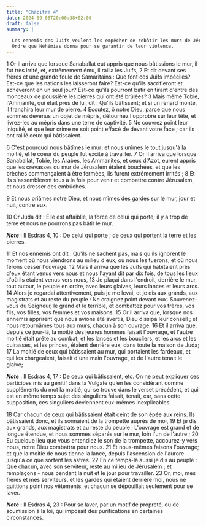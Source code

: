 ```yaml
---
title: "Chapitre 4"
date: 2024-09-06T20:00:38+02:00
draft: false
summary: |
  
  Les ennemis des Juifs veulent les empêcher de rebâtir les murs de Jérusalem.
  Ordre que Néhémias donna pour se garantir de leur violence.
---
```



1 Or il arriva que lorsque Sanaballat eut appris que nous bâtissions le mur, il fut très irrité, et, extrêmement ému, il railla les Juifs, 2 Et dit devant ses frères et une grande foule de Samaritains : Que font ces Juifs imbéciles? Est-ce que les nations les laisseront faire? Est-ce qu'ils sacrifieront et achèveront en un seul jour? Est-ce qu'ils pourront bâtir en tirant d'entre des monceaux de poussière les pierres qui ont été brûlées? 3 Mais même Tobie, l'Ammanite, qui était près de lui, dit : Qu'ils bâtissent; et si un renard monte, il franchira leur mur de pierre. 4 Ecoutez, ô notre Dieu, parce que nous sommes devenus un objet de mépris, détournez l'opprobre sur leur tête, et livrez-les au mépris dans une terre de captivité. 5 Ne couvrez point leur iniquité, et que leur crime ne soit point effacé de devant votre face ; car ils ont raillé ceux qui bâtissaient.


6 C'est pourquoi nous bâtîmes le mur; et nous unîmes le tout jusqu'à la moitié, et le coeur du peuple fut excité à travailler. 7 Or il arriva que lorsque Sanaballat, Tobie, les Arabes, les Ammanites, et ceux d'Azot, eurent appris que les crevasses du mur de Jérusalem étaient bouchées, et que les brèches commençaient à être fermées, ils furent extrêmement irrités ; 8 Et ils s'assemblèrent tous à la fois pour venir et combattre contre Jérusalem, et nous dresser des embûches.


9 Et nous priâmes notre Dieu, et nous mîmes des gardes sur le mur, jour et nuit, contre eux.


10 Or Juda dit : Elle est affaiblie, la force de celui qui porte; il y a trop de terre et nous ne pourrons pas bâtir le mur.

***Note*** :  II Esdras 4, 10 : De celui qui porte ; de ceux qui portent la terre et les pierres.

11 Et nos ennemis ont dit : Qu'ils ne sachent pas, mais qu'ils ignorent le moment où nous viendrons au milieu d'eux, où nous les tuerons, et où nous ferons cesser l'ouvrage. 12 Mais il arriva que les Juifs qui habitaient près d'eux étant venus vers nous et nous l'ayant dit par dix fois, de tous les lieux d'où ils étaient venus vers nous, 13 Je plaçai dans l'endroit, derrière le mur, tout autour, le peuple en ordre, avec leurs glaives, leurs lances et leurs arcs. 14 Alors je regardai attentivement, puis je me levai, et je dis aux grands, aux magistrats et au reste du peuple : Ne craignez point devant eux. Souvenez-vous du Seigneur, le grand et le terrible, et combattez pour vos frères, vos fils, vos filles, vos femmes et vos maisons. 15 Or il arriva que, lorsque nos ennemis apprirent que nous avions été avertis, Dieu dissipa leur conseil ; et nous retournâmes tous aux murs, chacun à son ouvrage. 16 Et il arriva que, depuis ce jour-là, la moitié des jeunes hommes faisait l'ouvrage, et l'autre moitié était prête au
combat; et les lances et les boucliers, et les arcs et les cuirasses, et les princes, étaient derrière eux, dans toute la maison de Juda; 17 La moitié de ceux qui bâtissaient au mur, qui portaient les fardeaux, et qui les chargeaient, faisait d'une main l'ouvrage, et de l'autre tenait le glaive;

***Note*** :  II Esdras 4, 17 : De ceux qui bâtissaient, etc. On ne peut expliquer ces participes mis au génitif dans la Vulgate qu’en les considérant comme suppléments du mot la moitié, qui se trouve dans le verset précédent, et qui est en même temps sujet des singuliers faisait, tenait, car, sans cette supposition, ces singuliers deviennent eux-mêmes inexplicables.

18 Car chacun de ceux qui bâtissaient était ceint de son épée aux reins. Ils bâtissaient donc, et ils sonnaient de la trompette auprès de moi, 19 Et je dis aux grands, aux magistrats et au reste du peuple : L'ouvrage est grand et de longue étendue, et nous sommes séparés sur le mur, loin l'un de l'autre ; 20 Eu quelque lieu que vous entendiez le son de la trompette, accourez-y vers nous, notre Dieu combattra pour nous. 21 Et nous-mêmes faisons l'ouvrage; et que la moitié de nous tienne la lance, depuis l'ascension de l'aurore jusqu'à ce que sortent les astres. 22 En ce temps-là aussi je dis au peuple : Que chacun, avec son serviteur, reste au milieu de Jérusalem ; et remplaçons - nous pendant la nuit et le jour pour travailler. 23 Or, moi, mes frères et mes serviteurs, et les gardes qui étaient derrière moi, nous ne quittions point nos vêtements, et chacun se dépouillait seulement pour se laver.

***Note*** :  II Esdras 4, 23 : Pour se laver, par un motif de propreté, ou de soumission à la loi, qui imposait des purifications en certaines circonstances.

